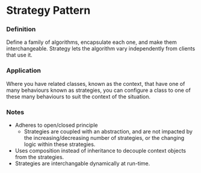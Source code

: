 # Strategy Pattern

### Definition

Define a family of algorithms, encapsulate each one, and make them 
interchangeable. Strategy lets the algorithm vary independently from clients 
that use it.


### Application

Where you have related classes, known as the context, that have one of many 
behaviours known as strategies, you can configure a class to one of these many 
behaviours to suit the context of the situation.


### Notes

- Adheres to open/closed principle
    - Strategies are coupled with an abstraction, and are not impacted by the 
      increasing/decreasing number of strategies, or the changing logic within 
      these strategies.
- Uses composition instead of inheritance to decouple context objects from the 
  strategies.
- Strategies are interchangable dynamically at run-time.
